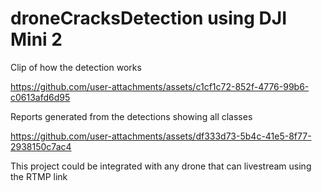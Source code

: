 # droneCracksDetection using DJI Mini 2

Clip of how the detection works

https://github.com/user-attachments/assets/c1cf1c72-852f-4776-99b6-c0613afd6d95

Reports generated from the detections showing all classes

https://github.com/user-attachments/assets/df333d73-5b4c-41e5-8f77-2938150c7ac4

This project could be integrated with any drone that can livestream using the RTMP link
